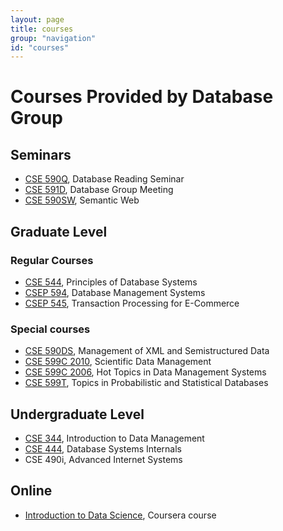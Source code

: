 ```yaml
---
layout: page
title: courses
group: "navigation"
id: "courses"
---
```


# Courses Provided by Database Group

## Seminars

* [CSE 590Q](http://www.cs.washington.edu/education/courses/590q/), Database Reading Seminar
* [CSE 591D](http://www.cs.washington.edu/education/courses/cse591d/), Database Group Meeting
* [CSE 590SW](http://www.cs.washington.edu/education/courses/cse590sw/), Semantic Web

## Graduate Level

### Regular Courses

* [CSE 544](http://www.cs.washington.edu/education/courses/544/), Principles of Database Systems
* [CSEP 594](http://www.cs.washington.edu/education/courses/594/), Database Management Systems
* [CSEP 545](http://www.cs.washington.edu/education/courses/csep545/), Transaction Processing for E-Commerce

### Special courses

* [CSE 590DS](http://www.cs.washington.edu/education/courses/590ds/), Management of XML and Semistructured Data
* [CSE 599C 2010](http://courses.cs.washington.edu/courses/cse599c/10sp/), Scientific Data Management
* [CSE 599C 2006](http://courses.cs.washington.edu/courses/cse599c/06wi/), Hot Topics in Data Management Systems
* [CSE 599T](http://www.cs.washington.edu/education/courses/cse599t/), Topics in Probabilistic and Statistical Databases

## Undergraduate Level

* [CSE 344](http://www.cs.washington.edu/education/courses/344/), Introduction to Data Management
* [CSE 444](http://www.cs.washington.edu/education/courses/444/), Database Systems Internals
* CSE 490i, Advanced Internet Systems

## Online

* [Introduction to Data Science](https://www.coursera.org/course/datasci), Coursera course
